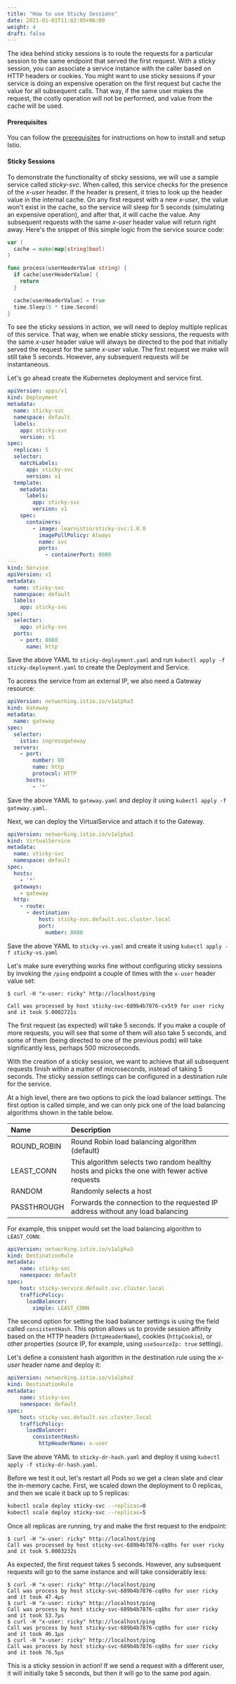 ```yaml
---
title: "How to use Sticky Sessions"
date: 2021-01-01T11:02:05+06:00
weight: 4
draft: false
---
```


The idea behind sticky sessions is to route the requests for a particular session to the same endpoint that served the first request. With a sticky session, you can associate a service instance with the caller based on HTTP headers or cookies. You might want to use sticky sessions if your service is doing an expensive operation on the first request but cache the value for all subsequent calls. That way, if the same user makes the request, the costly operation will not be performed, and value from the cache will be used.

#### Prerequisites

You can follow the [prerequisites](/istio-in-practice/prerequisites) for instructions on how to install and setup Istio.

#### Sticky Sessions

To demonstrate the functionality of sticky sessions, we will use a sample service called *sticky-svc*. When called, this service checks for the presence of the *x-user* header. If the header is present, it tries to look up the header value in the internal cache. On any first request with a new *x-user*, the value won't exist in the cache, so the service will sleep for 5 seconds (simulating an expensive operation), and after that, it will cache the value. Any subsequent requests with the same *x-user* header value will return right away. Here's the snippet of this simple logic from the service source code:

```go
var (
  cache = make(map[string]bool)
)

func process(userHeaderValue string) {
  if cache[userHeaderValue] {
    return
  }

  cache[userHeaderValue] = true
  time.Sleep(5 * time.Second)
}
```

To see the sticky sessions in action, we will need to deploy multiple replicas of this service. That way, when we enable sticky sessions, the requests with the same *x-user* header value will always be directed to the pod that initially served the request for the same *x-user* value. The first request we make will still take 5 seconds. However, any subsequent requests will be instantaneous.

Let's go ahead create the Kubernetes deployment and service first.

```yaml
apiVersion: apps/v1
kind: Deployment
metadata:
  name: sticky-svc
  namespace: default
  labels:
    app: sticky-svc
    version: v1
spec:
  replicas: 5
  selector:
    matchLabels:
      app: sticky-svc
      version: v1
  template:
    metadata:
      labels:
        app: sticky-svc
        version: v1
    spec:
      containers:
        - image: learnistio/sticky-svc:1.0.0
          imagePullPolicy: Always
          name: svc
          ports:
            - containerPort: 8080
---
kind: Service
apiVersion: v1
metadata:
  name: sticky-svc
  namespace: default
  labels:
    app: sticky-svc
spec:
  selector:
    app: sticky-svc
  ports:
    - port: 8080
      name: http
```

Save the above YAML to `sticky-deployment.yaml` and run `kubectl apply -f sticky-deployment.yaml` to create the Deployment and Service.

To access the service from an external IP, we also need a Gateway resource:

```yaml
apiVersion: networking.istio.io/v1alpha3
kind: Gateway
metadata:
  name: gateway
spec:
  selector:
    istio: ingressgateway
  servers:
    - port:
        number: 80
        name: http
        protocol: HTTP
      hosts:
        - '*'
```

Save the above YAML to `gateway.yaml` and deploy it using `kubectl apply -f gateway.yaml`.

Next, we can deploy the VirtualService and attach it to the Gateway.

```yaml
apiVersion: networking.istio.io/v1alpha3
kind: VirtualService
metadata:
  name: sticky-svc
  namespace: default
spec:
  hosts:
    - '*'
  gateways:
    - gateway
  http:
    - route:
      - destination:
          host: sticky-svc.default.svc.cluster.local
          port:
            number: 8080
```

Save the above YAML to `sticky-vs.yaml` and create it using `kubectl apply -f sticky-vs.yaml`

Let's make sure everything works fine without configuring sticky sessions by invoking the `/ping` endpoint a couple of times with the `x-user` header value set:

```text
$ curl -H "x-user: ricky" http://localhost/ping

Call was processed by host sticky-svc-689b4b7876-cv5t9 for user ricky and it took 5.0002721s
```

The first request (as expected) will take 5 seconds. If you make a couple of more requests, you will see that some of them will also take 5 seconds, and some of them (being directed to one of the previous pods) will take significantly less, perhaps 500 microseconds.

With the creation of a sticky session, we want to achieve that all subsequent requests finish within a matter of microseconds, instead of taking 5 seconds. The sticky session settings can be configured in a destination rule for the service.

At a high level, there are two options to pick the load balancer settings. The first option is called simple, and we can only pick one of the load balancing algorithms shown in the table below.

| Name | Description |
|:---|:---|
| ROUND_ROBIN | Round Robin load balancing algorithm (default) |
| LEAST_CONN | This algorithm selects two random healthy hosts and picks the one with fewer active requests |
| RANDOM | Randomly selects a host |
| PASSTHROUGH | Forwards the connection to the requested IP address without any load balancing |

For example, this snippet would set the load balancing algorithm to `LEAST_CONN`:

```yaml
apiVersion: networking.istio.io/v1alpha3
kind: DestinationRule
metadata:
    name: sticky-svc
    namespace: default
spec:
    host: sticky-service.default.svc.cluster.local
    trafficPolicy:
      loadBalancer:
        simple: LEAST_CONN
```

The second option for setting the load balancer settings is using the field called `consistentHash`. This option allows us to provide session affinity based on the HTTP headers (`httpHeaderName`), cookies (`httpCookie`), or other properties (source IP, for example, using `useSourceIp: true` setting).

Let's define a consistent hash algorithm in the destination rule using the *x-user* header name and deploy it:

```yaml
apiVersion: networking.istio.io/v1alpha3
kind: DestinationRule
metadata:
    name: sticky-svc
    namespace: default
spec:
    host: sticky-svc.default.svc.cluster.local
    trafficPolicy:
      loadBalancer:
        consistentHash:
          httpHeaderName: x-user
```
Save the above YAML to `sticky-dr-hash.yaml` and deploy it using `kubectl apply -f sticky-dr-hash.yaml`.

Before we test it out, let's restart all Pods so we get a clean slate and clear the in-memory cache. First, we scaled down the deployment to 0 replicas, and then we scale it back up to 5 replicas:

```sh
kubectl scale deploy sticky-svc --replicas=0
kubectl scale deploy sticky-svc --replicas=5
```

Once all replicas are running, try and make the first request to the endpoint:

```text
$ curl -H "x-user: ricky" http://localhost/ping
Call was processed by host sticky-svc-689b4b7876-cq8hs for user ricky and it took 5.0003232s
```

As expected, the first request takes 5 seconds. However, any subsequent requests will go to the same instance and will take considerably less:

```text
$ curl -H "x-user: ricky" http://localhost/ping
Call was process by host sticky-svc-689b4b7876-cq8hs for user ricky and it took 47.4µs
$ curl -H "x-user: ricky" http://localhost/ping
Call was process by host sticky-svc-689b4b7876-cq8hs for user ricky and it took 53.7µs
$ curl -H "x-user: ricky" http://localhost/ping
Call was process by host sticky-svc-689b4b7876-cq8hs for user ricky and it took 46.1µs
$ curl -H "x-user: ricky" http://localhost/ping
Call was process by host sticky-svc-689b4b7876-cq8hs for user ricky and it took 76.5µs
```

This is a sticky session in action! If we send a request with a different user, it will initially take 5 seconds, but then it will go to the same pod again.
